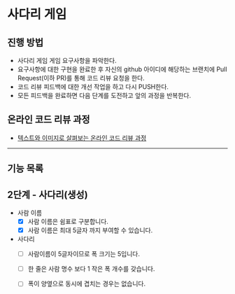 # 사다리 게임
## 진행 방법
* 사다리 게임 게임 요구사항을 파악한다.
* 요구사항에 대한 구현을 완료한 후 자신의 github 아이디에 해당하는 브랜치에 Pull Request(이하 PR)를 통해 코드 리뷰 요청을 한다.
* 코드 리뷰 피드백에 대한 개선 작업을 하고 다시 PUSH한다.
* 모든 피드백을 완료하면 다음 단계를 도전하고 앞의 과정을 반복한다.

## 온라인 코드 리뷰 과정
* [텍스트와 이미지로 살펴보는 온라인 코드 리뷰 과정](https://github.com/nextstep-step/nextstep-docs/tree/master/codereview)

---

## 기능 목록
## 2단계 - 사다리(생성)
* 사람 이름
  * [x] 사람 이름은 쉼표로 구분합니다.
  * [x] 사람 이름은 최대 5글자 까지 부여할 수 있습니다.

* 사다리
  * [ ] 사람이름이 5글자이므로 폭 크기는 5입니다.
  * [ ] 한 줄은 사람 명수 보다 1 작은 폭 개수를 갖습니다.
  * [ ] 폭이 양옆으로 동시에 겹치는 경우는 없습니다.


